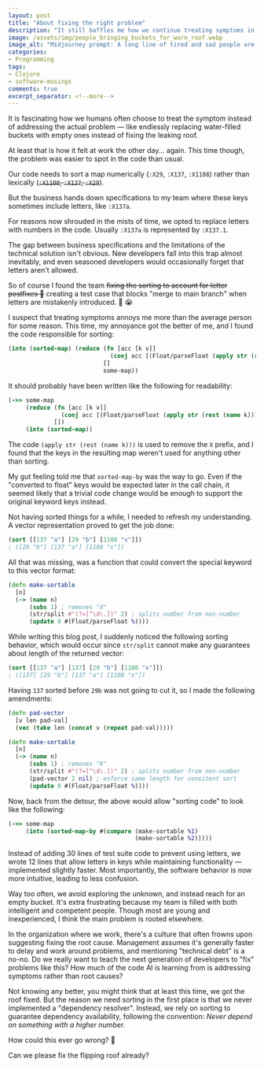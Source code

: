 ```yaml
---
layout: post
title: "About fixing the right problem"
description: "It still baffles me how we continue treating symptoms in our software instead of addressing the actual problem. Here’s a real-world example."
image: /assets/img/people_bringing_buckets_for_worn_roof.webp
image_alt: "Midjourney prompt: A long line of tired and sad people are carrying empty buckets into a house with a leaky roof. Another line of people are carrying filled buckets out of the house. A person is watching and pointing to the roof but is being dismissed. The roof is old and in poor condition. It is rainy. The image is colorful."
categories:
- Programming
tags:
- Clojure
- software-musings
comments: true
excerpt_separator: <!--more-->
---
```


It is fascinating how we humans often choose to treat the symptom
instead of addressing the actual problem
— like endlessly replacing water-filled buckets with empty ones
instead of fixing the leaking roof.

At least that is how it felt at work the other day... again.
This time though, the problem was easier to spot in the code than usual.
<!--more-->

Our code needs to sort a map numerically (`:X29`, `:X137`, `:X1108`)
rather than lexically (~~`:X1108`, `:X137`, `:X29`~~).

But the business hands down specifications to my team
where these keys sometimes include letters, like `:X137a`.

For reasons now shrouded in the mists of time,
we opted to replace letters with numbers in the code.
Usually `:X137a` is represented by `:X137.1`.

The gap between business specifications and the limitations of the technical solution isn't obvious.
New developers fall into this trap almost inevitably,
and even seasoned developers would occasionally forget that letters aren't allowed.

So of course I found the team
~~fixing the sorting to account for letter postfixes 🚀~~
creating a test case that blocks "merge to main branch"
when letters are mistakenly introduced. 🥺 😭

I suspect that treating symptoms annoys me more than the average person for some reason.
This time, my annoyance got the better of me,
and I found the code responsible for sorting:

```clojure
(into (sorted-map) (reduce (fn [acc [k v]]
                             (conj acc [(Float/parseFloat (apply str (rest (name k)))) v]))
                           []
                           some-map))
```

It should probably have been written like the following for readability:

```clojure
(->> some-map
     (reduce (fn [acc [k v]]
               (conj acc [(Float/parseFloat (apply str (rest (name k)))) v]))
             [])
     (into (sorted-map))
```

The code `(apply str (rest (name k)))` is used to remove the `X` prefix,
and I found that the keys in the resulting map
weren't used for anything other than sorting.

My gut feeling told me that `sorted-map-by` was the way to go.
Even if the "converted to float" keys would be expected later in the call chain,
it seemed likely that a trivial code change would be enough
to support the original keyword keys instead.

Not having sorted things for a while, I needed to refresh my understanding.
A vector representation proved to get the job done:

```clojure
(sort [[137 "a"] [29 "b"] [1108 "x"]])
; ([29 "b"] [137 "a"] [1108 "x"])
```

All that was missing,
was a function that could convert the special keyword to this vector format:

```clojure
(defn make-sortable
  [n]
  (-> (name n)
      (subs 1) ; removes "X"
      (str/split #"(?=[^\d\.])" 2) ; splits number from non-number
      (update 0 #(Float/parseFloat %))))
```

While writing this blog post,
I suddenly noticed the following sorting behavior,
which would occur since `str/split` cannot make any guarantees
about length of the returned vector:

```clojure
(sort [[137 "a"] [137] [29 "b"] [1108 "x"]])
; ([137] [29 "b"] [137 "a"] [1108 "x"])
```

Having `137` sorted before `29b` was not going to cut it,
so I made the following amendments:

```clojure
(defn pad-vector
  [v len pad-val]
  (vec (take len (concat v (repeat pad-val)))))

(defn make-sortable
  [n]
  (-> (name n)
      (subs 1) ; removes "K"
      (str/split #"(?=[^\d\.])" 2) ; splits number from non-number
      (pad-vector 2 nil) ; enforce same length for consitent sort
      (update 0 #(Float/parseFloat %))))
```

Now, back from the detour,
the above would allow "sorting code" to look like the following:

```clojure
(->> some-map
     (into (sorted-map-by #(compare (make-sortable %1)
                                    (make-sortable %2)))))
```

Instead of adding 30 lines of test suite code to prevent using letters,
we wrote 12 lines that allow letters in keys while maintaining functionality — implemented slightly faster.
Most importantly, the software behavior is now more intuitive, leading to less confusion.

Way too often, we avoid exploring the unknown,
and instead reach for an empty bucket.
It's extra frustrating because my team is filled with both intelligent and competent people.
Though most are young and inexperienced,
I think the main problem is rooted elsewhere.

In the organization where we work,
there's a culture that often frowns upon suggesting fixing the root cause.
Management assumes it's generally faster to delay and work around problems,
and mentioning "technical debt" is a no-no.
Do we really want to teach the next generation of developers to "fix" problems like this?
How much of the code AI is learning from
is addressing symptoms rather than root causes?

Not knowing any better, you might think that at least this time, we got the roof fixed.
But the reason we need sorting in the first place
is that we never implemented a "dependency resolver".
Instead, we rely on sorting to guarantee dependency availability,
following the convention:
*Never depend on something with a higher number.*

How could this ever go wrong? 🤣

Can we please fix the flipping roof already?
